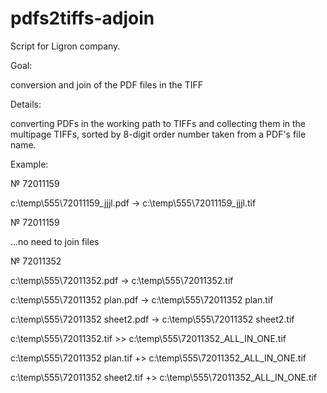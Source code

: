 # pdfs2tiffs-adjoin

Script for Ligron company.

Goal:

conversion and join of the PDF files in the TIFF

Details:

converting PDFs in the working path to TIFFs and collecting them
in the multipage TIFFs, sorted by 8-digit order number taken from 
a PDF's file name.

Example:

№ 72011159

c:\temp\555\72011159_jjjl.pdf -> c:\temp\555\72011159_jjjl.tif

№ 72011159

...no need to join files

№ 72011352

c:\temp\555\72011352.pdf -> c:\temp\555\72011352.tif

c:\temp\555\72011352 plan.pdf -> c:\temp\555\72011352 plan.tif

c:\temp\555\72011352 sheet2.pdf -> c:\temp\555\72011352 sheet2.tif

c:\temp\555\72011352.tif >> c:\temp\555\72011352_ALL_IN_ONE.tif

c:\temp\555\72011352 plan.tif +> c:\temp\555\72011352_ALL_IN_ONE.tif

c:\temp\555\72011352 sheet2.tif +> c:\temp\555\72011352_ALL_IN_ONE.tif

